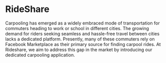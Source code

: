 # RideShare

Carpooling has emerged as a widely embraced mode of transportation for commuters heading to work or school in different cities. The growing demand for riders seeking seamless and hassle-free travel between cities lacks a dedicated platform. Presently, many of these commuters rely on Facebook Marketplace as their primary source for finding carpool rides. At Rideshare, we aim to address this gap in the market by introducing our dedicated carpooling application.
